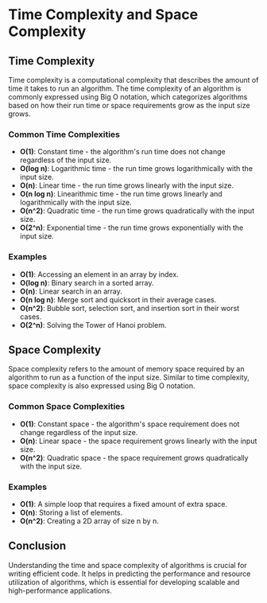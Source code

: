 # Time Complexity and Space Complexity

## Time Complexity

Time complexity is a computational complexity that describes the amount of time it takes to run an algorithm. The time complexity of an algorithm is commonly expressed using Big O notation, which categorizes algorithms based on how their run time or space requirements grow as the input size grows.

### Common Time Complexities

- **O(1)**: Constant time - the algorithm's run time does not change regardless of the input size.
- **O(log n)**: Logarithmic time - the run time grows logarithmically with the input size.
- **O(n)**: Linear time - the run time grows linearly with the input size.
- **O(n log n)**: Linearithmic time - the run time grows linearly and logarithmically with the input size.
- **O(n^2)**: Quadratic time - the run time grows quadratically with the input size.
- **O(2^n)**: Exponential time - the run time grows exponentially with the input size.

### Examples

- **O(1)**: Accessing an element in an array by index.
- **O(log n)**: Binary search in a sorted array.
- **O(n)**: Linear search in an array.
- **O(n log n)**: Merge sort and quicksort in their average cases.
- **O(n^2)**: Bubble sort, selection sort, and insertion sort in their worst cases.
- **O(2^n)**: Solving the Tower of Hanoi problem.

## Space Complexity

Space complexity refers to the amount of memory space required by an algorithm to run as a function of the input size. Similar to time complexity, space complexity is also expressed using Big O notation.

### Common Space Complexities

- **O(1)**: Constant space - the algorithm's space requirement does not change regardless of the input size.
- **O(n)**: Linear space - the space requirement grows linearly with the input size.
- **O(n^2)**: Quadratic space - the space requirement grows quadratically with the input size.

### Examples

- **O(1)**: A simple loop that requires a fixed amount of extra space.
- **O(n)**: Storing a list of elements.
- **O(n^2)**: Creating a 2D array of size n by n.

## Conclusion

Understanding the time and space complexity of algorithms is crucial for writing efficient code. It helps in predicting the performance and resource utilization of algorithms, which is essential for developing scalable and high-performance applications.
